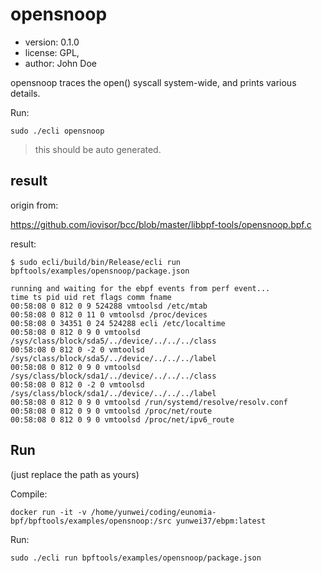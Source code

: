 # opensnoop

- version: 0.1.0
- license: GPL,
- author: John Doe

opensnoop traces the open() syscall system-wide, and prints various details.

Run:

```shell
sudo ./ecli opensnoop
```

> this should be auto generated.

## result

origin from:

https://github.com/iovisor/bcc/blob/master/libbpf-tools/opensnoop.bpf.c

result:

```console
$ sudo ecli/build/bin/Release/ecli run bpftools/examples/opensnoop/package.json

running and waiting for the ebpf events from perf event...
time ts pid uid ret flags comm fname 
00:58:08 0 812 0 9 524288 vmtoolsd /etc/mtab 
00:58:08 0 812 0 11 0 vmtoolsd /proc/devices 
00:58:08 0 34351 0 24 524288 ecli /etc/localtime 
00:58:08 0 812 0 9 0 vmtoolsd /sys/class/block/sda5/../device/../../../class 
00:58:08 0 812 0 -2 0 vmtoolsd /sys/class/block/sda5/../device/../../../label 
00:58:08 0 812 0 9 0 vmtoolsd /sys/class/block/sda1/../device/../../../class 
00:58:08 0 812 0 -2 0 vmtoolsd /sys/class/block/sda1/../device/../../../label 
00:58:08 0 812 0 9 0 vmtoolsd /run/systemd/resolve/resolv.conf 
00:58:08 0 812 0 9 0 vmtoolsd /proc/net/route 
00:58:08 0 812 0 9 0 vmtoolsd /proc/net/ipv6_route 
```

## Run

(just replace the path as yours)

Compile:

```shell
docker run -it -v /home/yunwei/coding/eunomia-bpf/bpftools/examples/opensnoop:/src yunwei37/ebpm:latest
```

Run:

```shell
sudo ./ecli run bpftools/examples/opensnoop/package.json
```